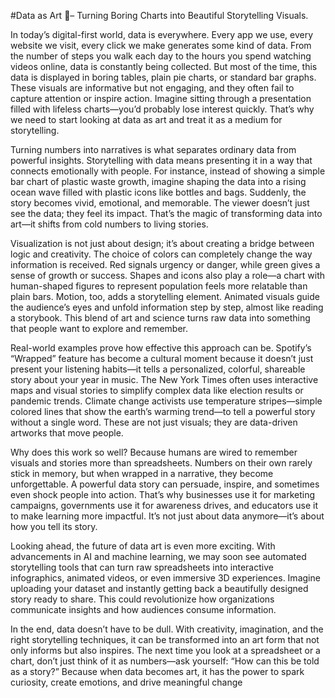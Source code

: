 #Data as Art 🎨– Turning Boring Charts into Beautiful Storytelling Visuals.

In today’s digital-first world, data is everywhere. Every app we use, every website we visit, every click we make generates some kind of data. From the number of steps you walk each day to the hours you spend watching videos online, data is constantly being collected. But most of the time, this data is displayed in boring tables, plain pie charts, or standard bar graphs. These visuals are informative but not engaging, and they often fail to capture attention or inspire action. Imagine sitting through a presentation filled with lifeless charts—you’d probably lose interest quickly. That’s why we need to start looking at data as art and treat it as a medium for storytelling.

Turning numbers into narratives is what separates ordinary data from powerful insights. Storytelling with data means presenting it in a way that connects emotionally with people. For instance, instead of showing a simple bar chart of plastic waste growth, imagine shaping the data into a rising ocean wave filled with plastic icons like bottles and bags. Suddenly, the story becomes vivid, emotional, and memorable. The viewer doesn’t just see the data; they feel its impact. That’s the magic of transforming data into art—it shifts from cold numbers to living stories.

Visualization is not just about design; it’s about creating a bridge between logic and creativity. The choice of colors can completely change the way information is received. Red signals urgency or danger, while green gives a sense of growth or success. Shapes and icons also play a role—a chart with human-shaped figures to represent population feels more relatable than plain bars. Motion, too, adds a storytelling element. Animated visuals guide the audience’s eyes and unfold information step by step, almost like reading a storybook. This blend of art and science turns raw data into something that people want to explore and remember.

Real-world examples prove how effective this approach can be. Spotify’s “Wrapped” feature has become a cultural moment because it doesn’t just present your listening habits—it tells a personalized, colorful, shareable story about your year in music. The New York Times often uses interactive maps and visual stories to simplify complex data like election results or pandemic trends. Climate change activists use temperature stripes—simple colored lines that show the earth’s warming trend—to tell a powerful story without a single word. These are not just visuals; they are data-driven artworks that move people.

Why does this work so well? Because humans are wired to remember visuals and stories more than spreadsheets. Numbers on their own rarely stick in memory, but when wrapped in a narrative, they become unforgettable. A powerful data story can persuade, inspire, and sometimes even shock people into action. That’s why businesses use it for marketing campaigns, governments use it for awareness drives, and educators use it to make learning more impactful. It’s not just about data anymore—it’s about how you tell its story.

Looking ahead, the future of data art is even more exciting. With advancements in AI and machine learning, we may soon see automated storytelling tools that can turn raw spreadsheets into interactive infographics, animated videos, or even immersive 3D experiences. Imagine uploading your dataset and instantly getting back a beautifully designed story ready to share. This could revolutionize how organizations communicate insights and how audiences consume information.

In the end, data doesn’t have to be dull. With creativity, imagination, and the right storytelling techniques, it can be transformed into an art form that not only informs but also inspires. The next time you look at a spreadsheet or a chart, don’t just think of it as numbers—ask yourself: “How can this be told as a story?” Because when data becomes art, it has the power to spark curiosity, create emotions, and drive meaningful change

